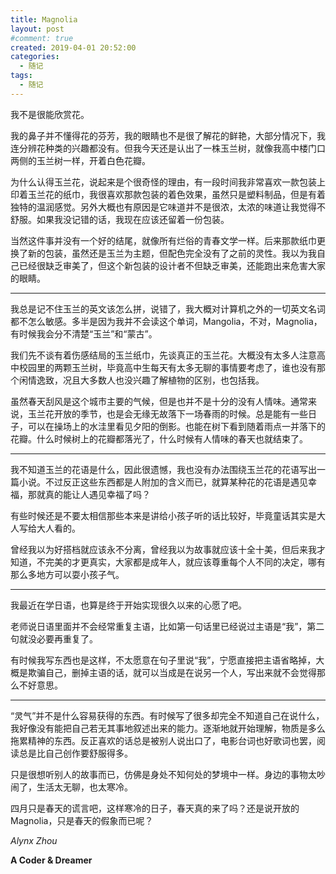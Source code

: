 ```yaml
---
title: Magnolia
layout: post
#comment: true
created: 2019-04-01 20:52:00
categories:
  - 随记
tags:
  - 随记
---
```

我不是很能欣赏花。

我的鼻子并不懂得花的芬芳，我的眼睛也不是很了解花的鲜艳，大部分情况下，我连分辨花种类的兴趣都没有。但我今天还是认出了一株玉兰树，就像我高中楼门口两侧的玉兰树一样，开着白色花瓣。

<!--more-->

为什么认得玉兰花，说起来是个很奇怪的理由，有一段时间我非常喜欢一款包装上印着玉兰花的纸巾，我很喜欢那款包装的着色效果，虽然只是塑料制品，但是有着独特的温润感觉。另外大概也有原因是它味道并不是很浓，太浓的味道让我觉得不舒服。如果我没记错的话，我现在应该还留着一份包装。

当然这件事并没有一个好的结尾，就像所有烂俗的青春文学一样。后来那款纸巾更换了新的包装，虽然还是玉兰为主题，但配色完全没有了之前的灵性。我以为我自己已经很缺乏审美了，但这个新包装的设计者不但缺乏审美，还能跑出来危害大家的眼睛。

-------

我总是记不住玉兰的英文该怎么拼，说错了，我大概对计算机之外的一切英文名词都不怎么敏感。多半是因为我并不会读这个单词，Mangolia，不对，Magnolia，有时候我会分不清楚“玉兰”和“蒙古”。

我们先不谈有着伤感结局的玉兰纸巾，先谈真正的玉兰花。大概没有太多人注意高中校园里的两颗玉兰树，毕竟高中生每天有太多无聊的事情要考虑了，谁也没有那个闲情逸致，况且大多数人也没兴趣了解植物的区别，也包括我。

虽然春天刮风是这个城市主要的气候，但是也并不是十分的没有人情味。通常来说，玉兰花开放的季节，也是会无缘无故落下一场春雨的时候。总是能有一些日子，可以在操场上的水洼里看见夕阳的倒影。也能在树下看到随着雨点一并落下的花瓣。什么时候树上的花瓣都落光了，什么时候有人情味的春天也就结束了。

-------

我不知道玉兰的花语是什么，因此很遗憾，我也没有办法围绕玉兰花的花语写出一篇小说。不过反正这些东西都是人附加的含义而已，就算某种花的花语是遇见幸福，那就真的能让人遇见幸福了吗？

有些时候还是不要太相信那些本来是讲给小孩子听的话比较好，毕竟童话其实是大人写给大人看的。

曾经我以为好搭档就应该永不分离，曾经我以为故事就应该十全十美，但后来我才知道，不完美的才更真实，大家都是成年人，就应该尊重每个人不同的决定，哪有那么多地方可以耍小孩子气。

-------

我最近在学日语，也算是终于开始实现很久以来的心愿了吧。

老师说日语里面并不会经常重复主语，比如第一句话里已经说过主语是“我”，第二句就没必要再重复了。

有时候我写东西也是这样，不太愿意在句子里说“我”，宁愿直接把主语省略掉，大概是欺骗自己，删掉主语的话，就可以当成是在说另一个人，写出来就不会觉得那么不好意思。

-------

“灵气”并不是什么容易获得的东西。有时候写了很多却完全不知道自己在说什么，我好像没有能把自己若无其事地叙述出来的能力。逐渐地就开始理解，物质是多么拖累精神的东西。反正喜欢的话总是被别人说出口了，电影台词也好歌词也罢，阅读总是比自己创作要舒服得多。

只是很想听别人的故事而已，仿佛是身处不知何处的梦境中一样。身边的事物太吵闹了，生活太无聊，也太寒冷。

四月只是春天的谎言吧，这样寒冷的日子，春天真的来了吗？还是说开放的 Magnolia，只是春天的假象而已呢？

*Alynx Zhou*

**A Coder & Dreamer**
